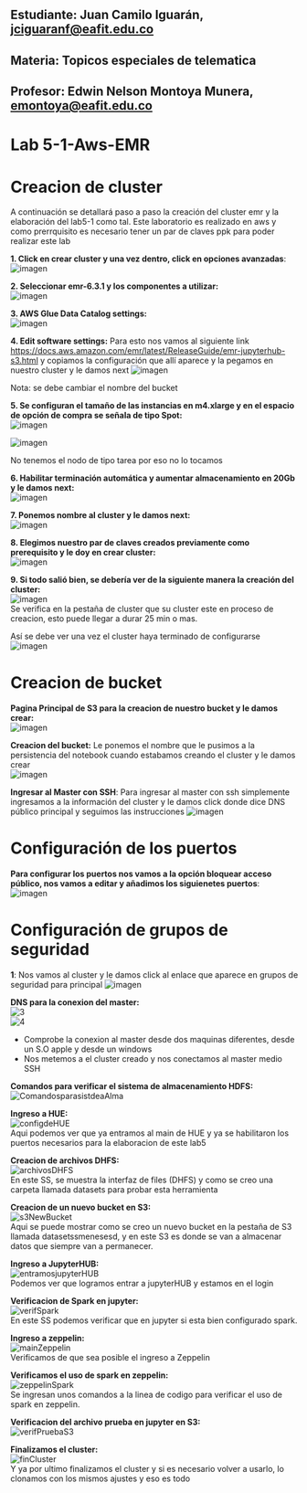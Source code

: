 ## Estudiante: Juan Camilo Iguarán, jciguaranf@eafit.edu.co
## Materia: Topicos especiales de telematica
## Profesor: Edwin Nelson Montoya Munera, emontoya@eafit.edu.co 
#
# Lab 5-1-Aws-EMR
# 
# Creacion de cluster
A continuación se detallará paso a paso la creación del cluster emr y la elaboración del lab5-1 como tal. Este laboratorio es realizado en aws y como prerrquisito es necesario tener un par de claves ppk para poder realizar este lab

__1. Click en crear cluster y una vez dentro, click en opciones avanzadas__:    
   ![imagen](https://user-images.githubusercontent.com/46933022/199122606-1dd26263-ac8f-4156-931b-2379739a7b95.png)

__2. Seleccionar emr-6.3.1 y los componentes a utilizar:__      
   ![imagen](https://user-images.githubusercontent.com/46933022/199123143-4a60fd4d-3b2a-4e68-a0aa-46ed039eba68.png)

__3. AWS Glue Data Catalog settings:__   
   ![imagen](https://user-images.githubusercontent.com/46933022/199123402-a44cb7a0-87d7-4554-8755-2b42dc53569e.png)

__4. Edit software settings:__ Para esto nos vamos al siguiente link https://docs.aws.amazon.com/emr/latest/ReleaseGuide/emr-jupyterhub-s3.html y copiamos la configuración que allí aparece y la pegamos en nuestro cluster y le damos next
   ![imagen](https://user-images.githubusercontent.com/46933022/199123860-a579ef2c-0104-411d-8f09-0b3f760109a0.png)
   
   Nota: se debe cambiar el nombre del bucket

__5. Se configuran el tamaño de las instancias en m4.xlarge y en el espacio de opción de compra se señala de tipo Spot:__   
   ![imagen](https://user-images.githubusercontent.com/46933022/199124368-d7ddbf32-3c82-4c1f-b09b-f47c3dac5e16.png)


   ![imagen](https://user-images.githubusercontent.com/46933022/199124271-cb73e8ce-70e7-4102-bc73-ca2e3502310a.png)
   
   No tenemos el nodo de tipo tarea por eso no lo tocamos


__6. Habilitar terminación automática y aumentar almacenamiento en 20Gb y le damos next:__   
   ![imagen](https://user-images.githubusercontent.com/46933022/199124731-8fed762b-bdf4-40e1-85e9-278e70b385f8.png)


__7. Ponemos nombre al cluster y le damos next:__   
   ![imagen](https://user-images.githubusercontent.com/46933022/199124963-48642278-5f9f-4ca6-aa41-6ba17174cec0.png)


__8. Elegimos nuestro par de claves creados previamente como prerequisito y le doy en crear cluster:__   
   ![imagen](https://user-images.githubusercontent.com/46933022/199125129-683f92c4-81e5-406a-89fb-1b72487253d3.png)


__9. Si todo salió bien, se debería ver de la siguiente manera la creación del cluster:__   
   ![imagen](https://user-images.githubusercontent.com/46933022/199125377-a9d5c361-721a-4a6a-892b-31108c4ed192.png)  
Se verifica en la pestaña de cluster que su cluster este en proceso de creacion, esto puede llegar a durar 25 min o mas. 

Así se debe ver una vez el cluster haya terminado de configurarse
![imagen](https://user-images.githubusercontent.com/46933022/199127214-34e45d56-9654-4d4f-adff-e4d51d068f17.png)


# Creacion de bucket
__Pagina Principal de S3 para la creacion de nuestro bucket y le damos crear:__   
   ![imagen](https://user-images.githubusercontent.com/46933022/199127627-63f5deb6-68ce-4e30-abb1-fce05a3121e2.png)

__Creacion del bucket:__ Le ponemos el nombre que le pusimos a la persistencia del notebook cuando estabamos creando el cluster y le damos crear   
  ![imagen](https://user-images.githubusercontent.com/46933022/199127868-0f1d4158-fbbf-46d9-9daa-1e04c7beb6f7.png)
  
__Ingresar al Master con SSH__: Para ingresar al master con ssh simplemente ingresamos a la información del cluster y le damos click donde dice DNS público principal y seguimos las instrucciones
   ![imagen](https://user-images.githubusercontent.com/46933022/199128321-1f09c8d2-7c73-48e4-bb37-74325354c30e.png)

# Configuración de los puertos
  __Para configurar los puertos nos vamos a la opción bloquear acceso público, nos vamos a editar y añadimos los siguienetes puertos__:
  ![imagen](https://user-images.githubusercontent.com/46933022/199131203-fc37b99b-16c5-4e35-9786-79b61171d076.png)

# Configuración de grupos de seguridad
  __1__: Nos vamos al cluster y le damos click al enlace que aparece en grupos de seguridad para principal
  ![imagen](https://user-images.githubusercontent.com/46933022/199131412-13f7522a-4bd9-4d7c-9043-1bc7839bfeba.png)


__DNS para la conexion del master:__   
  ![3](https://raw.githubusercontent.com/smenesesd/TopicosTelematica/main/Lab5/Lab5-1/img/Bucket/4.png)   
  ![4](https://raw.githubusercontent.com/smenesesd/TopicosTelematica/main/Lab5/Lab5-1/img/Bucket/5.png)   
  - Comprobe la conexion al master desde dos maquinas diferentes, desde un S.O apple y desde un windows 
  - Nos metemos a el cluster creado y nos conectamos al master medio SSH

__Comandos para verificar el sistema de almacenamiento HDFS:__   
  ![ComandosparasistdeaAlma](https://raw.githubusercontent.com/smenesesd/TopicosTelematica/main/Lab5/Lab5-1/img/Cluster/ComandosparasistdeAlma.png) 

__Ingreso a HUE:__   
  ![configdeHUE](https://raw.githubusercontent.com/smenesesd/TopicosTelematica/main/Lab5/Lab5-1/img/Cluster/configdeHUE.png)   
  Aqui podemos ver que ya entramos al main de HUE y ya se habilitaron los puertos necesarios para la elaboracion de este lab5

__Creacion de archivos DHFS:__   
  ![archivosDHFS](https://raw.githubusercontent.com/smenesesd/TopicosTelematica/main/Lab5/Lab5-1/img/Cluster/archivosDHFS.png)   
  En este SS, se muestra la interfaz de files (DHFS) y como se creo una carpeta llamada datasets para probar esta herramienta

__Creacion de un nuevo bucket en S3:__   
  ![s3NewBucket](https://raw.githubusercontent.com/smenesesd/TopicosTelematica/main/Lab5/Lab5-1/img/Cluster/s3NewBucket.png)   
  Aqui se puede mostrar como se creo un nuevo bucket en la pestaña de S3 llamada datasetssmenesesd, y en este S3 es donde se van a almacenar datos que siempre van a permanecer.

__Ingreso a JupyterHUB:__   
  ![entramosjupyterHUB](https://raw.githubusercontent.com/smenesesd/TopicosTelematica/main/Lab5/Lab5-1/img/Cluster/entramosjupyterHUB.png)   
  Podemos ver que logramos entrar a jupyterHUB y estamos en el login

__Verificacion de Spark en jupyter:__   
  ![verifSpark](https://raw.githubusercontent.com/smenesesd/TopicosTelematica/main/Lab5/Lab5-1/img/Cluster/verifSpark.png)   
  En este SS podemos verificar que en jupyter si esta bien configurado spark.

__Ingreso a zeppelin:__   
  ![mainZeppelin](https://raw.githubusercontent.com/smenesesd/TopicosTelematica/main/Lab5/Lab5-1/img/Cluster/mainZeppelin.png)   
  Verificamos de que sea posible el ingreso a Zeppelin

__Verificamos el uso de spark en zeppelin:__  
  ![zeppelinSpark](https://raw.githubusercontent.com/smenesesd/TopicosTelematica/main/Lab5/Lab5-1/img/Cluster/zeppelinSpark.png)   
  Se ingresan unos comandos a la linea de codigo para verificar el uso de spark en zeppelin.

__Verificacion del archivo prueba en jupyter en S3:__   
  ![verifPruebaS3](https://raw.githubusercontent.com/smenesesd/TopicosTelematica/main/Lab5/Lab5-1/img/Cluster/verifPruebaS3.png)   

__Finalizamos el cluster:__   
  ![finCluster](https://raw.githubusercontent.com/smenesesd/TopicosTelematica/main/Lab5/Lab5-1/img/Cluster/finCluster.png)   
  Y ya por ultimo finalizamos el cluster y si es necesario volver a usarlo, lo clonamos con los mismos ajustes y eso es todo
